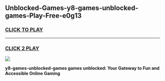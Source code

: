 
## Unblocked-Games-y8-games-unblocked-games-Play-Free-e0g13
<h3>
<a href="https://premium76.site?title=y8-games-unblocked-games&ref=18A1">CLICK TO PLAY</a></h3>
<hr>

<h3>
<a href="https://premium76.site?title=y8-games-unblocked-games&ref=18A1">CLICK 2 PLAY</a>
  
</h3>

<a href="https://premium76.site?title=y8-games-unblocked-games&ref=18A1"><img src="https://clearcache.store/games.png"></a>


**y8-games-unblocked-games games unblocked: Your Gateway to Fun and Accessible Online Gaming**
